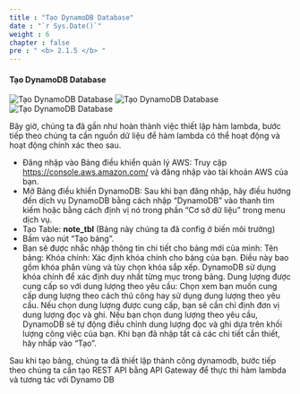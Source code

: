 ```yaml
---
title : "Tạo DynamoDB Database"
date : "`r Sys.Date()`"
weight : 6
chapter : false
pre : " <b> 2.1.5 </b> "
---
```



#### Tạo DynamoDB Database
![Tạo DynamoDB Database](/aws-stutdy-group-workshop/images/2/CreateLambda10.jpeg?featherlight=false&width=50pc)
![Tạo DynamoDB Database](/aws-stutdy-group-workshop/images/2/CreateLambda11.jpeg?featherlight=false&width=50pc)
![Tạo DynamoDB Database](/aws-stutdy-group-workshop/images/2/CreateLambda12.jpeg?featherlight=false&width=50pc)

Bây giờ, chúng ta đã gần như hoàn thành việc thiết lập hàm lambda, bước tiếp theo chúng ta cần nguồn dữ liệu để hàm lambda có thể hoạt động và hoạt động chính xác theo sau.

+ Đăng nhập vào Bảng điều khiển quản lý AWS: Truy cập https://console.aws.amazon.com/ và đăng nhập vào tài khoản AWS của bạn.
+ Mở Bảng điều khiển DynamoDB: Sau khi bạn đăng nhập, hãy điều hướng đến dịch vụ DynamoDB bằng cách nhập “DynamoDB” vào thanh tìm kiếm hoặc bằng cách định vị nó trong phần “Cơ sở dữ liệu” trong menu dịch vụ.
+ Tạo Table: **note_tbl** (Bảng này chúng ta đã config ở biến môi trường)
+ Bấm vào nút “Tạo bảng”.
+ Bạn sẽ được nhắc nhập thông tin chi tiết cho bảng mới của mình:
Tên bảng:
Khóa chính: Xác định khóa chính cho bảng của bạn. Điều này bao gồm khóa phân vùng và tùy chọn khóa sắp xếp. DynamoDB sử dụng khóa chính để xác định duy nhất từng mục trong bảng.
Dung lượng được cung cấp so với dung lượng theo yêu cầu: Chọn xem bạn muốn cung cấp dung lượng theo cách thủ công hay sử dụng dung lượng theo yêu cầu.
Nếu chọn dung lượng được cung cấp, bạn sẽ cần chỉ định đơn vị dung lượng đọc và ghi.
Nếu bạn chọn dung lượng theo yêu cầu, DynamoDB sẽ tự động điều chỉnh dung lượng đọc và ghi dựa trên khối lượng công việc của bạn.
Khi bạn đã nhập tất cả các chi tiết cần thiết, hãy nhấp vào “Tạo”.

Sau khi tạo bảng, chúng ta đã thiết lập thành công dynamodb, bước tiếp theo chúng ta cần tạo REST API bằng API Gateway để thực thi hàm lambda và tương tác với Dynamo DB
